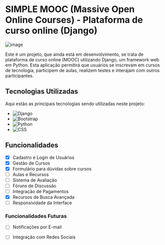 # SIMPLE MOOC (Massive Open Online Courses) - Plataforma de curso online (Django)

![image](https://github.com/vitoriarntrindade/MOOC_django/assets/139915844/412657b1-2f0b-409d-a566-b0bc627b57ba)

Este é um projeto, que ainda está em desenvolvimento, se trata de plataforma de curso online (MOOC) utilizando Django, um framework web em Python. 
Esta aplicação permitirá que usuários se inscrevam em cursos de tecnologia, participem de aulas, realizem testes e interajam com outros participantes.

## Tecnologias Utilizadas
Aqui estão as principais tecnologias sendo utilizadas neste projeto:

- ![Django](https://img.shields.io/badge/Django-092E20?style=for-the-badge&logo=django&logoColor=white)         
- ![Bootstrap](https://img.shields.io/badge/Bootstrap-563D7C?style=for-the-badge&logo=bootstrap&logoColor=white) 
- ![Python](https://img.shields.io/badge/Python-3776AB?style=for-the-badge&logo=python&logoColor=white)
- ![CSS](https://img.shields.io/badge/CSS-1572B6?style=for-the-badge&logo=css3&logoColor=white) 


## Funcionalidades

- [x] Cadastro e Login de Usuários
- [x] Gestão de Cursos
- [x] Formulário para dúvidas sobre cursos
- [ ] Aulas e Recursos
- [ ] Sistema de Avaliação
- [ ] Fóruns de Discussão
- [ ] Integração de Pagamentos
- [x] Recursos de Busca Avançada
- [ ] Responsividade da Interface

### Funcionalidades Futuras

- [ ] Notificações por E-mail
- [ ] Integração com Redes Sociais



